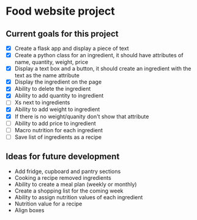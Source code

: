 # Food website project

## Current goals for this project
- [x] Create a flask app and display a piece of text
- [x] Create a python class for an ingredient, it should have attributes of name, quantity, weight, price
- [x] Display a text box and a button, it should create an ingredient with the text as the name attribute
- [x] Display the ingredient on the page
- [x] Ability to delete the ingredient
- [x] Ability to add quantity to ingredient
- [ ] Xs next to ingredients
- [x] Ability to add weight to ingredient
- [x] If there is no weight/quanity don't show that attribute
- [ ] Ability to add price to ingredient
- [ ] Macro nutrition for each ingredient
- [ ] Save list of ingredients as a recipe

## Ideas for future development
* Add fridge, cupboard and pantry sections
* Cooking a recipe removed ingredients
* Ability to create a meal plan (weekly or monthly)
* Create a shopping list for the coming week
* Ability to assign nutrition values of each ingredient
* Nutrition value for a recipe
* Align boxes
